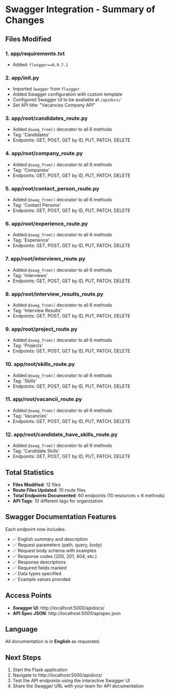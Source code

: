 # Swagger Integration - Summary of Changes

## Files Modified

### 1. **app/requirements.txt**

- Added: `flasgger==0.9.7.1`

### 2. **app/**init**.py**

- Imported `Swagger` from `flasgger`
- Added Swagger configuration with custom template
- Configured Swagger UI to be available at `/apidocs/`
- Set API title: "Vacancies Company API"

### 3. **app/root/candidates_route.py**

- Added `@swag_from()` decorator to all 6 methods
- Tag: 'Candidates'
- Endpoints: GET, POST, GET by ID, PUT, PATCH, DELETE

### 4. **app/root/company_route.py**

- Added `@swag_from()` decorator to all 6 methods
- Tag: 'Companies'
- Endpoints: GET, POST, GET by ID, PUT, PATCH, DELETE

### 5. **app/root/contact_person_route.py**

- Added `@swag_from()` decorator to all 6 methods
- Tag: 'Contact Persons'
- Endpoints: GET, POST, GET by ID, PUT, PATCH, DELETE

### 6. **app/root/experience_route.py**

- Added `@swag_from()` decorator to all 6 methods
- Tag: 'Experience'
- Endpoints: GET, POST, GET by ID, PUT, PATCH, DELETE

### 7. **app/root/interviews_route.py**

- Added `@swag_from()` decorator to all 6 methods
- Tag: 'Interviews'
- Endpoints: GET, POST, GET by ID, PUT, PATCH, DELETE

### 8. **app/root/interview_results_route.py**

- Added `@swag_from()` decorator to all 6 methods
- Tag: 'Interview Results'
- Endpoints: GET, POST, GET by ID, PUT, PATCH, DELETE

### 9. **app/root/project_route.py**

- Added `@swag_from()` decorator to all 6 methods
- Tag: 'Projects'
- Endpoints: GET, POST, GET by ID, PUT, PATCH, DELETE

### 10. **app/root/skills_route.py**

- Added `@swag_from()` decorator to all 6 methods
- Tag: 'Skills'
- Endpoints: GET, POST, GET by ID, PUT, PATCH, DELETE

### 11. **app/root/vacancii_route.py**

- Added `@swag_from()` decorator to all 6 methods
- Tag: 'Vacancies'
- Endpoints: GET, POST, GET by ID, PUT, PATCH, DELETE

### 12. **app/root/candidate_have_skills_route.py**

- Added `@swag_from()` decorator to all 6 methods
- Tag: 'Candidate Skills'
- Endpoints: GET, POST, GET by ID, PUT, PATCH, DELETE

## Total Statistics

- **Files Modified**: 12 files
- **Route Files Updated**: 10 route files
- **Total Endpoints Documented**: 60 endpoints (10 resources × 6 methods)
- **API Tags**: 10 different tags for organization

## Swagger Documentation Features

Each endpoint now includes:

- ✅ English summary and description
- ✅ Request parameters (path, query, body)
- ✅ Request body schema with examples
- ✅ Response codes (200, 201, 404, etc.)
- ✅ Response descriptions
- ✅ Required fields marked
- ✅ Data types specified
- ✅ Example values provided

## Access Points

- **Swagger UI**: http://localhost:5000/apidocs/
- **API Spec JSON**: http://localhost:5000/apispec.json

## Language

All documentation is in **English** as requested.

## Next Steps

1. Start the Flask application
2. Navigate to http://localhost:5000/apidocs/
3. Test the API endpoints using the interactive Swagger UI
4. Share the Swagger URL with your team for API documentation
